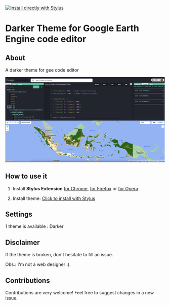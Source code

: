 [![Install directly with Stylus](https://img.shields.io/badge/Install%20%20with-Stylus-00adad.svg?style=for-the-badge&logo=stylus)](https://github.com/ultramenid/Dark-Mode-Google-Earth-Engine/blob/main/gee-dark.css)

# Darker Theme for Google Earth Engine code editor

## About
A darker theme for gee code editor

![Darker Theme for Google Earth Engine code editor](https://github.com/ultramenid/Dark-Mode-Google-Earth-Engine/blob/main/misc/shoot.png)

## How to use it

1. Install **Stylus Extension** [for Chrome](https://chrome.google.com/webstore/detail/stylus/clngdbkpkpeebahjckkjfobafhncgmne), [for Firefox](https://addons.mozilla.org/en-US/firefox/addon/styl-us/) or [for Opera](https://addons.opera.com/en-gb/extensions/details/stylus/)

2. Install theme: [Click to install with Stylus](https://github.com/ultramenid/Dark-Mode-Google-Earth-Engine/blob/main/gee-dark.css) 

## Settings

1 theme is available : Darker

## Disclaimer

If the theme is broken, don't hesitate to fill an issue.

Obs.: I'm not a web designer :).

## Contributions

Contributions are very welcome! Feel free to suggest changes in a new issue.
